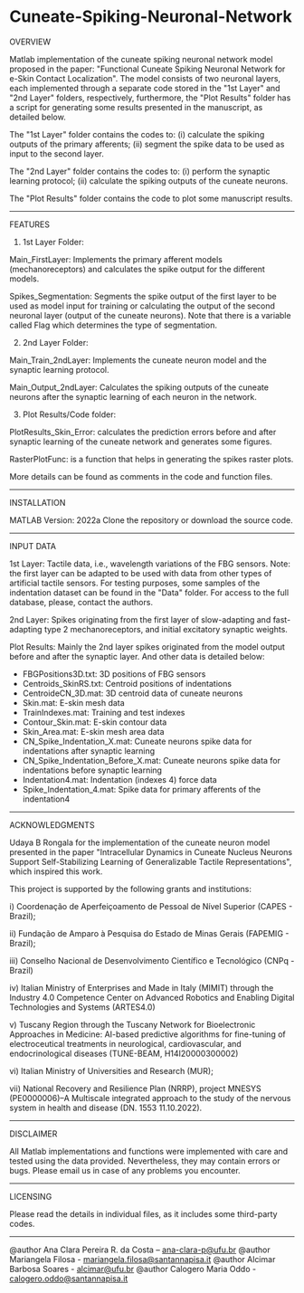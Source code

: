 # Cuneate-Spiking-Neuronal-Network


OVERVIEW

Matlab implementation of the cuneate spiking neuronal network model proposed in the paper: "Functional Cuneate Spiking Neuronal Network for e-Skin Contact Localization". The model consists of two neuronal layers, each implemented through a separate code stored in the "1st Layer" and "2nd Layer" folders, respectively, furthermore, the "Plot Results" folder has a script for generating some results presented in the manuscript, as detailed below. 

The "1st Layer" folder contains the codes to: (i) calculate the spiking outputs of the primary afferents; (ii) segment the spike data to be used as input to the second layer.

The "2nd Layer" folder contains the codes to: (i) perform the synaptic learning protocol; (ii) calculate the spiking outputs of the cuneate neurons.

The "Plot Results" folder contains the code to plot some manuscript results.  
_____________________________________

FEATURES

1) 1st Layer Folder:

Main_FirstLayer: Implements the primary afferent models (mechanoreceptors) and calculates the spike output for the different models.

Spikes_Segmentation: Segments the spike output of the first layer to be used as model input for training or calculating the output of the second neuronal layer (output of the cuneate neurons). Note that there is a variable called Flag which determines the type of segmentation.

2) 2nd Layer Folder:

Main_Train_2ndLayer: Implements the cuneate neuron model and the synaptic learning protocol. 

Main_Output_2ndLayer: Calculates the spiking outputs of the cuneate neurons after the synaptic learning of each neuron in the network.

3) Plot Results/Code folder:

PlotResults_Skin_Error: calculates the prediction errors before and after synaptic learning of the cuneate network and generates some figures. 

RasterPlotFunc: is a function that helps in generating the spikes raster plots.

More details can be found as comments in the code and function files.
   
_____________________________________

INSTALLATION

MATLAB Version: 2022a
Clone the repository or download the source code.
_____________________________________

INPUT DATA

1st Layer: Tactile data, i.e., wavelength variations of the FBG sensors.  Note: the first layer can be adapted to be used with data from other types of artificial tactile sensors. For testing purposes, some samples of the indentation dataset can be found in the "Data" folder. For access to the full database, please, contact the authors.

2nd Layer: Spikes originating from the first layer of slow-adapting and fast-adapting type 2 mechanoreceptors, and initial excitatory synaptic weights.

Plot Results: Mainly the 2nd layer spikes originated from the model output before and after the synaptic layer. And other data is detailed below:
- FBGPositions3D.txt: 3D positions of FBG sensors
- Centroids_SkinRS.txt: Centroid positions of indentations
- CentroideCN_3D.mat: 3D centroid data of cuneate neurons
- Skin.mat: E-skin mesh data
- TrainIndexes.mat: Training and test indexes
- Contour_Skin.mat: E-skin contour data
- Skin_Area.mat: E-skin mesh area data
- CN_Spike_Indentation_X.mat: Cuneate neurons spike data for indentations after synaptic learning
- CN_Spike_Indentation_Before_X.mat: Cuneate neurons spike data for indentations before synaptic learning
- Indentation4.mat: Indentation (indexes 4) force data
- Spike_Indentation_4.mat: Spike data for primary afferents of the indentation4
  
_____________________________________

ACKNOWLEDGMENTS

Udaya B Rongala for the implementation of the cuneate neuron model presented in the paper "Intracellular Dynamics in Cuneate Nucleus Neurons Support Self-Stabilizing Learning of Generalizable Tactile Representations", which inspired this work.

This project is supported by the following grants and institutions: 

i) Coordenação de Aperfeiçoamento de Pessoal de Nível Superior (CAPES - Brazil);

ii) Fundação de Amparo à Pesquisa do Estado de Minas Gerais (FAPEMIG - Brazil);

iii) Conselho Nacional de Desenvolvimento Científico e Tecnológico (CNPq - Brazil)

iv) Italian Ministry of Enterprises and Made in Italy (MIMIT) through the Industry 4.0 Competence Center on Advanced Robotics and Enabling Digital Technologies and Systems (ARTES4.0)

v) Tuscany Region through the Tuscany Network for Bioelectronic Approaches in Medicine: AI-based predictive algorithms for fine-tuning of electroceutical treatments in neurological, cardiovascular, and endocrinological diseases (TUNE-BEAM, H14I20000300002)
 
vi) Italian Ministry of Universities and Research (MUR);

vii) National Recovery and Resilience Plan (NRRP), project MNESYS (PE0000006)–A Multiscale integrated approach to the study of the nervous system in health and disease (DN. 1553 11.10.2022).
_____________________________________

DISCLAIMER

All Matlab implementations and functions were implemented with care and tested using the data provided. Nevertheless, they may contain errors or bugs. Please email us in case of any problems you encounter.
_____________________________________

LICENSING

Please read the details in individual files, as it includes some third-party codes.
_____________________________________

@author Ana Clara Pereira R. da Costa – ana-clara-p@ufu.br
@author Mariangela Filosa - mariangela.filosa@santannapisa.it 
@author Alcimar Barbosa Soares - alcimar@ufu.br
@author Calogero Maria Oddo - calogero.oddo@santannapisa.it 

